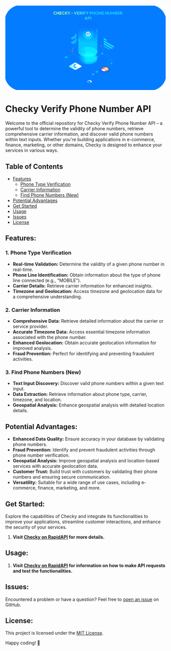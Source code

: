 ![Checky Verify Phone Number API Logo](assets/cover.png)

# Checky Verify Phone Number API

Welcome to the official repository for Checky Verify Phone Number API – a powerful tool to determine the validity of phone numbers, retrieve comprehensive carrier information, and discover valid phone numbers within text inputs. Whether you're building applications in e-commerce, finance, marketing, or other domains, Checky is designed to enhance your services in various ways.

## Table of Contents

- [Features](#features)
  - [Phone Type Verification](#1-phone-type-verification)
  - [Carrier Information](#2-carrier-information)
  - [Find Phone Numbers (New)](#3-find-phone-numbers-new)
- [Potential Advantages](#potential-advantages)
- [Get Started](#get-started)
- [Usage](#usage)
- [Issues](#issues)
- [License](#license)

## Features:

### 1. Phone Type Verification

- **Real-time Validation:** Determine the validity of a given phone number in real-time.
- **Phone Line Identification:** Obtain information about the type of phone line connected (e.g., "MOBILE").
- **Carrier Details:** Retrieve carrier information for enhanced insights.
- **Timezone and Geolocation:** Access timezone and geolocation data for a comprehensive understanding.

### 2. Carrier Information

- **Comprehensive Data:** Retrieve detailed information about the carrier or service provider.
- **Accurate Timezone Data:** Access essential timezone information associated with the phone number.
- **Enhanced Geolocation:** Obtain accurate geolocation information for improved analysis.
- **Fraud Prevention:** Perfect for identifying and preventing fraudulent activities.

### 3. Find Phone Numbers (New)

- **Text Input Discovery:** Discover valid phone numbers within a given text input.
- **Data Extraction:** Retrieve information about phone type, carrier, timezone, and location.
- **Geospatial Analysis:** Enhance geospatial analysis with detailed location details.

## Potential Advantages:

- **Enhanced Data Quality:** Ensure accuracy in your database by validating phone numbers.
- **Fraud Prevention:** Identify and prevent fraudulent activities through phone number verification.
- **Geospatial Analysis:** Improve geospatial analysis and location-based services with accurate geolocation data.
- **Customer Trust:** Build trust with customers by validating their phone numbers and ensuring secure communication.
- **Versatility:** Suitable for a wide range of use cases, including e-commerce, finance, marketing, and more.

## Get Started:

Explore the capabilities of Checky and integrate its functionalities to improve your applications, streamline customer interactions, and enhance the security of your services.

1. **Visit [Checky on RapidAPI](https://rapidapi.com/kidddevs/api/checky-verify-phone-number) for more details.**

## Usage:

1. **Visit [Checky on RapidAPI](https://rapidapi.com/kidddevs/api/checky-verify-phone-number) for information on how to make API requests and test the functionalities.**

## Issues:

Encountered a problem or have a question? Feel free to [open an issue](https://github.com/dakidarts/checky-verify-phone-number-api/issues) on GitHub.

## License:

This project is licensed under the [MIT License](LICENSE).

Happy coding! 🌟

